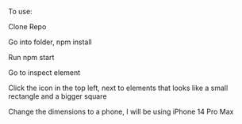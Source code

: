 To use:

Clone Repo

Go into folder, npm install

Run npm start

Go to inspect element

Click the icon in the top left, next to elements that looks like a small rectangle and a bigger square

Change the dimensions to a phone, I will be using iPhone 14 Pro Max
